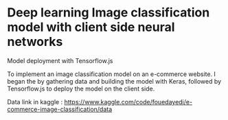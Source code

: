 # Deep learning Image classification model with client side neural networks
Model deployment with Tensorflow.js

To implement an image classification model on an e-commerce website.
I began the by gathering data and building the model with Keras, followed by Tensorflow.js to deploy the model on the client side.

Data link in kaggle :
https://www.kaggle.com/code/fouedayedi/e-commerce-image-classification/data
